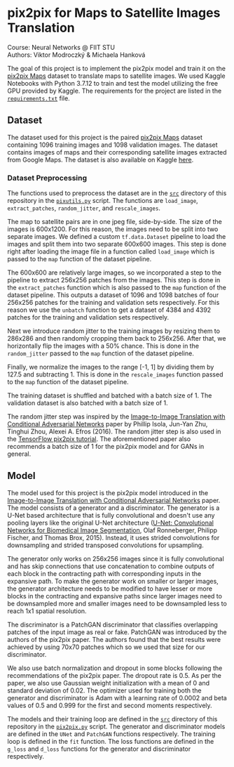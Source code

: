 # pix2pix for Maps to Satellite Images Translation

Course: Neural Networks @ FIIT STU\
Authors: Viktor Modroczký & Michaela Hanková

The goal of this project is to implement the pix2pix model and train it on the [pix2pix Maps](http://efrosgans.eecs.berkeley.edu/pix2pix/datasets/maps.tar.gz) dataset to translate maps to satellite images. We used Kaggle Notebooks with Python 3.7.12 to train and test the model utilizing the free GPU provided by Kaggle. The requirements for the project are listed in the [`requirements.txt`](./requirements.txt) file.

## Dataset

The dataset used for this project is the paired [pix2pix Maps](http://efrosgans.eecs.berkeley.edu/pix2pix/datasets/maps.tar.gz) dataset containing 1096 training images and 1098 validation images. The dataset contains images of maps and their corresponding satellite images extracted from Google Maps. The dataset is also available on Kaggle [here](https://www.kaggle.com/datasets/alincijov/pix2pix-maps).

### Dataset Preprocessing

The functions used to preprocess the dataset are in the [`src`](./src) directory of this repository in the [`pixutils.py`](./src/pixutils.py) script. The functions are `load_image`, `extract_patches`, `random_jitter`, and `rescale_images`.

The map to satellite pairs are in one jpeg file, side-by-side. The size of the images is 600x1200. For this reason, the images need to be split into two separate images. We defined a custom `tf.data.Dataset` pipeline to load the images and split them into two separate 600x600 images. This step is done right after loading the image file in a function called `load_image` which is passed to the `map` function of the dataset pipeline.

The 600x600 are relatively large images, so we incorporated a step to the pipeline to extract 256x256 patches from the images. This step is done in the `extract_patches` function which is also passed to the `map` function of the dataset pipeline. This outputs a dataset of 1096 and 1098 batches of four 256x256 patches for the training and validation sets respectively. For this reason we use the `unbatch` function to get a dataset of 4384 and 4392 patches for the training and validation sets respectively.

Next we introduce random jitter to the training images by resizing them to 286x286 and then randomly cropping them back to 256x256. After that, we horizontally flip the images with a 50% chance. This is done in the `random_jitter` passed to the `map` function of the dataset pipeline.

Finally, we normalize the images to the range [-1, 1] by dividing them by 127.5 and subtracting 1. This is done in the `rescale_images` function passed to the `map` function of the dataset pipeline.

The training dataset is shuffled and batched with a batch size of 1. The validation dataset is also batched with a batch size of 1.

The random jitter step was inspired by the [Image-to-Image Translation with Conditional Adversarial Networks](https://arxiv.org/abs/1611.07004) paper by Phillip Isola, Jun-Yan Zhu, Tinghui Zhou, Alexei A. Efros (2016). The random jitter step is also used in the [TensorFlow pix2pix tutorial](https://www.tensorflow.org/tutorials/generative/pix2pix). The aforementioned paper also recommends a batch size of 1 for the pix2pix model and for GANs in general.

## Model

The model used for this project is the pix2pix model introduced in the [Image-to-Image Translation with Conditional Adversarial Networks](https://arxiv.org/abs/1611.07004) paper. The model consists of a generator and a discriminator. The generator is a U-Net based architecture that is fully convolutional and doesn't use any pooling layers like the original U-Net architecture ([U-Net: Convolutional Networks for Biomedical Image Segmentation](https://arxiv.org/abs/1505.04597), Olaf Ronneberger, Philipp Fischer, and Thomas Brox, 2015). Instead, it uses strided convolutions for downsampling and strided transposed convolutions for upsampling.

The generator only works on 256x256 images since it is fully convolutional and has skip connections that use concatenation to combine outputs of each block in the contracting path with corresponding inputs in the expansive path. To make the generator work on smaller or larger images, the generator architecture needs to be modified to have lesser or more blocks in the contracting and expansive paths since larger images need to be downsampled more and smaller images need to be downsampled less to reach 1x1 spatial resolution.

The discriminator is a PatchGAN discriminator that classifies overlapping patches of the input image as real or fake. PatchGAN was introduced by the authors of the pix2pix paper. The authors found that the best results were achieved by using 70x70 patches which so we used that size for our discriminator.

We also use batch normalization and dropout in some blocks following the recommendations of the pix2pix paper. The dropout rate is 0.5. As per the paper, we also use Gaussian weight initialization with a mean of 0 and standard deviation of 0.02. The optimizer used for training both the generator and discriminator is Adam with a learning rate of 0.0002 and beta values of 0.5 and 0.999 for the first and second moments respectively.

The models and their training loop are defined in the [`src`](./src) directory of this repository in the [`pix2pix.py`](./src/pix2pix.py) script. The generator and discriminator models are defined in the `UNet` and `PatchGAN` functions respectively. The training loop is defined in the `fit` function. The loss functions are defined in the `g_loss` and `d_loss` functions for the generator and discriminator respectively.
